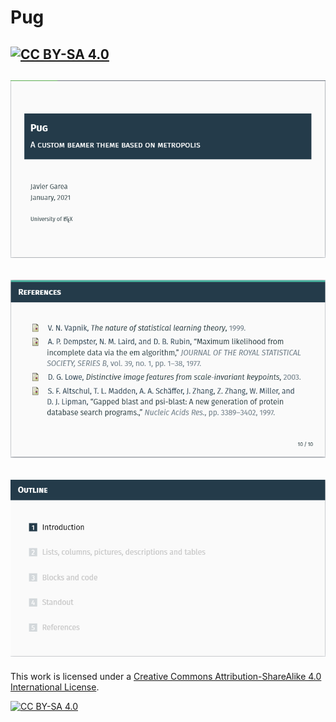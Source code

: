 # Pug
[![CC BY-SA 4.0][cc-by-sa-shield]][cc-by-sa]
---
![](misc/pug_titlepage.png)
---
![](misc/pug_references.png)
---
![](misc/pug_outline.png)
---

This work is licensed under a
[Creative Commons Attribution-ShareAlike 4.0 International License][cc-by-sa].

[![CC BY-SA 4.0][cc-by-sa-image]][cc-by-sa]

[cc-by-sa]: http://creativecommons.org/licenses/by-sa/4.0/
[cc-by-sa-image]: https://licensebuttons.net/l/by-sa/4.0/88x31.png
[cc-by-sa-shield]: https://img.shields.io/badge/License-CC%20BY--SA%204.0-lightgrey.svg